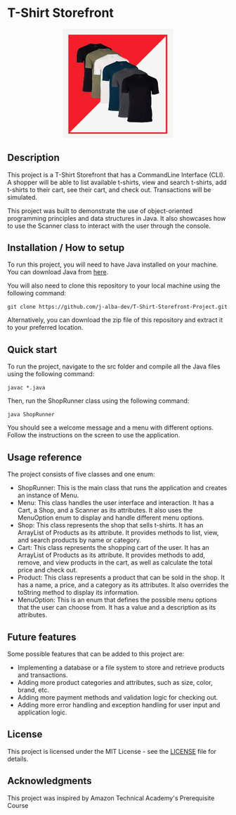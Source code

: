 # T-Shirt Storefront

<div align="center">
 <img src="./image/shirts.png" width="50%" height="50%">
</div>

## Description

This project is a T-Shirt Storefront that has a CommandLine Interface (CLI). A shopper will be able to list available t-shirts, view and search t-shirts, add t-shirts to their cart, see their cart, and check out. Transactions will be simulated.

This project was built to demonstrate the use of object-oriented programming principles and data structures in Java. It also showcases how to use the Scanner class to interact with the user through the console.

## Installation / How to setup

To run this project, you will need to have Java installed on your machine. You can download Java from [here](https://www.java.com/en/download/).

You will also need to clone this repository to your local machine using the following command:

```
git clone https://github.com/j-alba-dev/T-Shirt-Storefront-Project.git
```

Alternatively, you can download the zip file of this repository and extract it to your preferred location.

## Quick start

To run the project, navigate to the src folder and compile all the Java files using the following command:

```
javac *.java
```

Then, run the ShopRunner class using the following command:

```
java ShopRunner
```

You should see a welcome message and a menu with different options. Follow the instructions on the screen to use the application.

## Usage reference

The project consists of five classes and one enum:

- ShopRunner: This is the main class that runs the application and creates an instance of Menu.
- Menu: This class handles the user interface and interaction. It has a Cart, a Shop, and a Scanner as its attributes. It also uses the MenuOption enum to display and handle different menu options.
- Shop: This class represents the shop that sells t-shirts. It has an ArrayList of Products as its attribute. It provides methods to list, view, and search products by name or category.
- Cart: This class represents the shopping cart of the user. It has an ArrayList of Products as its attribute. It provides methods to add, remove, and view products in the cart, as well as calculate the total price and check out.
- Product: This class represents a product that can be sold in the shop. It has a name, a price, and a category as its attributes. It also overrides the toString method to display its information.
- MenuOption: This is an enum that defines the possible menu options that the user can choose from. It has a value and a description as its attributes.

## Future features

Some possible features that can be added to this project are:

- Implementing a database or a file system to store and retrieve products and transactions.
- Adding more product categories and attributes, such as size, color, brand, etc.
- Adding more payment methods and validation logic for checking out.
- Adding more error handling and exception handling for user input and application logic.

## License

This project is licensed under the MIT License - see the [LICENSE](LICENSE) file for details.

## Acknowledgments

This project was inspired by Amazon Technical Academy's Prerequisite Course
